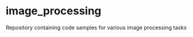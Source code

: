 image_processing
================

Repository containing code samples for various image processing tasks